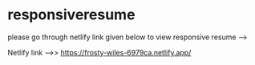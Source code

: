 # responsiveresume

please go through netlify link given below to view responsive resume -->

Netlify link -->> https://frosty-wiles-6979ca.netlify.app/
